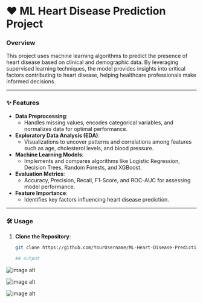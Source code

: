 # ❤️ ML Heart Disease Prediction Project

### Overview  
This project uses machine learning algorithms to predict the presence of heart disease based on clinical and demographic data. By leveraging supervised learning techniques, the model provides insights into critical factors contributing to heart disease, helping healthcare professionals make informed decisions.

---

### ✨ Features  
- **Data Preprocessing**:  
  - Handles missing values, encodes categorical variables, and normalizes data for optimal performance.  
- **Exploratory Data Analysis (EDA)**:  
  - Visualizations to uncover patterns and correlations among features such as age, cholesterol levels, and blood pressure.  
- **Machine Learning Models**:  
  - Implements and compares algorithms like Logistic Regression, Decision Trees, Random Forests, and XGBoost.  
- **Evaluation Metrics**:  
  - Accuracy, Precision, Recall, F1-Score, and ROC-AUC for assessing model performance.  
- **Feature Importance**:  
  - Identifies key factors influencing heart disease prediction.

---

### 🛠️ Usage  
1. **Clone the Repository**:  
   ```bash
   git clone https://github.com/YourUsername/ML-Heart-Disease-Prediction.git

   ## output
   
![image alt](https://github.com/Shruu-benagi-15/ML-Heart-Disease-project/blob/17997515e0ba1accbf3d00f8d4a646acbfcf2fc0/Screenshot%20(30).png)
   
![image alt](https://github.com/Shruu-benagi-15/ML-Heart-Disease-project/blob/17997515e0ba1accbf3d00f8d4a646acbfcf2fc0/Screenshot%20(31).png)
   
![image alt](https://github.com/Shruu-benagi-15/ML-Heart-Disease-project/blob/17997515e0ba1accbf3d00f8d4a646acbfcf2fc0/Screenshot%20(32).png)
